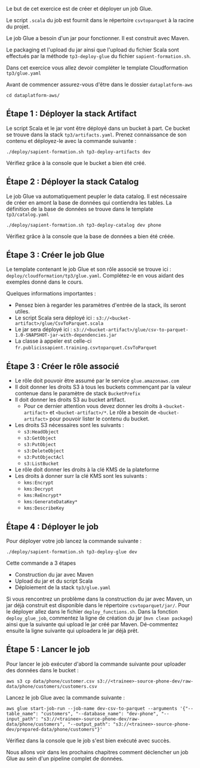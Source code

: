 
Le but de cet exercice est de créer et déployer un job Glue.

Le script `.scala` du job est fournit dans le répertoire `csvtoparquet` à la racine du projet.

Le job Glue a besoin d'un jar pour fonctionner. Il est construit avec Maven. 

Le packaging et l'upload du jar ainsi que l'upload du fichier Scala sont effectués par la méthode `tp3-deploy-glue` du fichier `sapient-formation.sh`.

Dans cet exercice vous allez devoir compléter le template Cloudformation `tp3/glue.yaml`


Avant de commencer assurez-vous d'être dans le dossier `dataplatform-aws` 
```shell
cd dataplatform-aws/
```

## Étape 1 : Déployer la stack Artifact
Le script Scala et le jar vont être déployé dans un bucket à part. Ce bucket se trouve dans la stack `tp3/artifacts.yaml`.
Prenez connaissance de son contenu et déployez-le avec la commande suivante :

```shell
./deploy/sapient-formation.sh tp3-deploy-artifacts dev
```
Vérifiez grâce à la console que le bucket a bien été créé.

## Étape 2 : Déployer la stack Catalog
Le job Glue va automatiquement peupler le data catalog. Il est nécessaire de créer en amont la base de données qui contiendra les tables.
La définition de la base de données se trouve dans le template `tp3/catalog.yaml`

```shell
./deploy/sapient-formation.sh tp3-deploy-catalog dev phone
```

Vérifiez grâce à la console que la base de données a bien été créée.

## Étape 3 : Créer le job Glue
Le template contenant le job Glue et son rôle associé se trouve ici : `deploy/cloudformation/tp3/glue.yaml`.
Complétez-le en vous aidant des exemples donné dans le cours.

Quelques informations importantes : 
* Pensez bien à regarder les paramètres d'entrée de la stack, ils seront utiles.
* Le script Scala sera déployé ici : `s3://<bucket-artifact>/glue/CsvToParquet.scala`
* Le jar sera déployé ici : `s3://<bucket-artifact>/glue/csv-to-parquet-1.0-SNAPSHOT-jar-with-dependencies.jar`
* La classe à appeler est celle-ci `fr.publicissapient.training.csvtoparquet.CsvToParquet`

## Étape 3 : Créer le rôle associé
* Le rôle doit pouvoir être assumé par le service `glue.amazonaws.com`
* Il doit donner les droits S3 à tous les buckets commençant par la valeur contenue dans le paramètre de stack `BucketPrefix`
* Il doit donner les droits S3 au bucket artifact.
  * Pour ce dernier attention vous devez donner les droits à `<bucket-artifact>` et `<bucket-artifact>/*`. Le rôle a besoin de `<bucket-artifact>` pour pouvoir lister le contenu du bucket.
* Les droits S3 nécessaires sont les suivants : 
  * `s3:HeadObject`
  * `s3:GetObject`
  * `s3:PutObject`
  * `s3:DeleteObject`
  * `s3:PutObjectAcl`
  * `s3:ListBucket`
* Le rôle doit donner les droits à la clé KMS de la plateforme
* Les droits à donner surr la clé KMS sont les suivants :
  * `kms:Encrypt`
  * `kms:Decrypt`
  * `kms:ReEncrypt*`
  * `kms:GenerateDataKey*`
  * `kms:DescribeKey`
  
## Étape 4 : Déployer le job
Pour déployer votre job lancez la commande suivante : 
```shell
./deploy/sapient-formation.sh tp3-deploy-glue dev
```
Cette commande a 3 étapes
* Construction du jar avec Maven
* Upload du jar et du script Scala
* Déploiement de la stack `tp3/glue.yaml`

Si vous rencontrez un problème dans la construction du jar avec Maven, un jar déjà construit est disponible dans le répertoire `csvtoparquet/jar/`. Pour le déployer allez dans le fichier `deploy_functions.sh`. Dans la fonction `deploy_glue_job`, commentez la ligne de création du jar (`mvn clean package`) ainsi que la suivante qui upload le jar créé par Maven. Dé-commentez ensuite la ligne suivante qui uploadera le jar déjà prêt.

## Étape 5 : Lancer le job
Pour lancer le job exécuter d'abord la commande suivante pour uploader des données dans le bucket : 
```shell
aws s3 cp data/phone/customer.csv s3://<trainee>-source-phone-dev/raw-data/phone/customers/customers.csv
```

Lancez le job Glue avec la commande suivante : 
```shell
aws glue start-job-run --job-name dev-csv-to-parquet --arguments '{"--table_name": "customers", "--database_name": "dev-phone", "--input_path": "s3://<trainee>-source-phone-dev/raw-data/phone/customers", "--output_path": "s3://<trainee>-source-phone-dev/prepared-data/phone/customers"}'
```

Vérifiez dans la console que le job s'est bien exécuté avec succès.

Nous allons voir dans les prochains chapitres comment déclencher un job Glue au sein d'un pipeline complet de données.